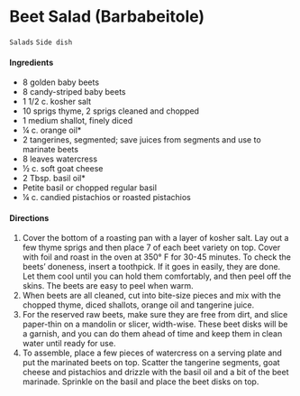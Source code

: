 # Beet Salad (Barbabeitole)

`Salads` `Side dish`

#### **Ingredients**

- 8 golden baby beets
- 8 candy-striped baby beets
- 1 1/2 c. kosher salt
- 10 sprigs thyme, 2 sprigs cleaned and chopped
- 1 medium shallot, finely diced
- ¼ c. orange oil*
- 2 tangerines, segmented; save juices from segments and use to marinate beets
- 8 leaves watercress
- ½ c. soft goat cheese
- 2 Tbsp. basil oil*
- Petite basil or chopped regular basil
- ¼ c. candied pistachios or roasted pistachios

#### **Directions**

1. Cover the bottom of a roasting pan with a layer of kosher salt. Lay out a few thyme sprigs and then place 7 of each beet variety on top. Cover with foil and roast in the oven at 350° F for 30-45 minutes. To check the beets’ doneness, insert a toothpick. If it goes in easily, they are done. Let them cool until you can hold them comfortably, and then peel off the skins. The beets are easy to peel when warm.
2. When beets are all cleaned, cut into bite-size pieces and mix with the chopped thyme, diced shallots, orange oil and tangerine juice.
3. For the reserved raw beets, make sure they are free from dirt, and slice paper-thin on a mandolin or slicer, width-wise. These beet disks will be a garnish, and you can do them ahead of time and keep them in clean water until ready for use.
4. To assemble, place a few pieces of watercress on a serving plate and put the marinated beets on top. Scatter the tangerine segments, goat cheese and pistachios and drizzle with the basil oil and a bit of the beet marinade. Sprinkle on the basil and place the beet disks on top.
